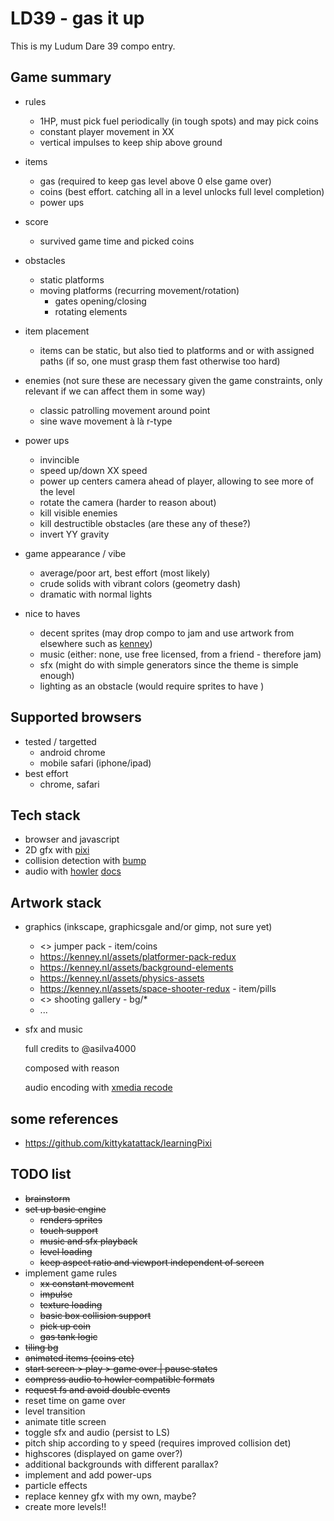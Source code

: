 # LD39 - gas it up


This is my Ludum Dare 39 compo entry.


## Game summary

  * rules
    * 1HP, must pick fuel periodically (in tough spots) and may pick coins
    * constant player movement in XX
    * vertical impulses to keep ship above ground

  * items
    * gas (required to keep gas level above 0 else game over)
    * coins (best effort. catching all in a level unlocks full level completion)
    * power ups

  * score
    * survived game time and picked coins

  * obstacles
    * static platforms
    * moving platforms (recurring movement/rotation)
      * gates opening/closing
      * rotating elements

  * item placement
    * items can be static, but also tied to platforms and or with assigned paths (if so, one must grasp them fast otherwise too hard)

  * enemies (not sure these are necessary given the game constraints, only relevant if we can affect them in some way)
    * classic patrolling movement around point
    * sine wave movement à là r-type

  * power ups
    * invincible
    * speed up/down XX speed
    * power up centers camera ahead of player, allowing to see more of the level
    * rotate the camera (harder to reason about)
    * kill visible enemies
    * kill destructible obstacles (are these any of these?)
    * invert YY gravity

  * game appearance / vibe
    * average/poor art, best effort (most likely)
    * crude solids with vibrant colors (geometry dash)
    * dramatic with normal lights


  * nice to haves
    * decent sprites (may drop compo to jam and use artwork from elsewhere such as [kenney](https://kenney.nl/assets))
    * music (either: none, use free licensed, from a friend - therefore jam)
    * sfx (might do with simple generators since the theme is simple enough)
    * lighting as an obstacle (would require sprites to have )


## Supported browsers

* tested / targetted
  * android chrome
  * mobile safari (iphone/ipad)
* best effort
  * chrome, safari


## Tech stack

* browser and javascript
* 2D gfx with [pixi](http://www.pixijs.com/)
* collision detection with [bump](https://github.com/kittykatattack/bump)
* audio with [howler](https://howlerjs.com/) [docs](https://github.com/goldfire/howler.js#documentation)

## Artwork stack

* graphics (inkscape, graphicsgale and/or gimp, not sure yet)
  * <> jumper pack - item/coins
  * <https://kenney.nl/assets/platformer-pack-redux>
  * <https://kenney.nl/assets/background-elements>
  * <https://kenney.nl/assets/physics-assets>
  * <https://kenney.nl/assets/space-shooter-redux> - item/pills
  * <> shooting gallery - bg/*
  * ...

* sfx and music

  full credits to @asilva4000

  composed with reason

  audio encoding with [xmedia recode](http://www.xmedia-recode.de/download.html)

## some references

* <https://github.com/kittykatattack/learningPixi>

## TODO list

* ~~brainstorm~~
* ~~set up basic engine~~
  * ~~renders sprites~~
  * ~~touch support~~
  * ~~music and sfx playback~~
  * ~~level loading~~
  * ~~keep aspect ratio and viewport independent of screen~~
* implement game rules
  * ~~xx constant movement~~
  * ~~impulse~~
  * ~~texture loading~~
  * ~~basic box collision support~~
  * ~~pick up coin~~
  * ~~gas tank logic~~
* ~~tiling bg~~
* ~~animated items (coins etc)~~
* ~~start screen > play > game over | pause states~~
* ~~compress audio to howler compatible formats~~
* ~~request fs and avoid double events~~
* reset time on game over
* level transition
* animate title screen
* toggle sfx and audio (persist to LS)
* pitch ship according to y speed (requires improved collision det)
* highscores (displayed on game over?)
* additional backgrounds with different parallax?
* implement and add power-ups
* particle effects
* replace kenney gfx with my own, maybe?
* create more levels!!